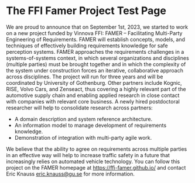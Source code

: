 # The FFI Famer Project Test Page
We are proud to announce that on September 1st, 2023, we started to work on a new project funded by Vinnova FFI: FAMER – Facilitating Multi-Party Engineering of Requirements.
FAMER will establish concepts, models, and techniques of effectively building requirements knowledge for safe perception systems. FAMER approaches the requirements challenges in a systems-of-systems context, in which several organizations and disciplines (multiple parties) must be brought together and in which the complexity of the system under construction forces an iterative, collaborative approach across disciplines.
The project will run for three years and will be coordinated by University of Gothenburg. Other partners include Kognic, RISE, Volvo Cars, and Zenseact, thus covering a highly relevant part of the automotive supply chain and enabling applied research in close contact with companies with relevant core business. A newly hired postdoctoral researcher will help to consolidate research across partners:

- A domain description and system reference architecture.
- An information model to manage development of requirements knowledge.
- Demonstration of integration with multi-party agile work.

We believe that the ability to agree on requirements across multiple parties in an effective way will help to increase traffic safety in a future that increasingly relies on automated vehicle technology. You can follow this project on the FAMER homepage at https://ffi-famer.github.io/ and contact Eric Knauss <eric.knauss@gu.se> for more information.
